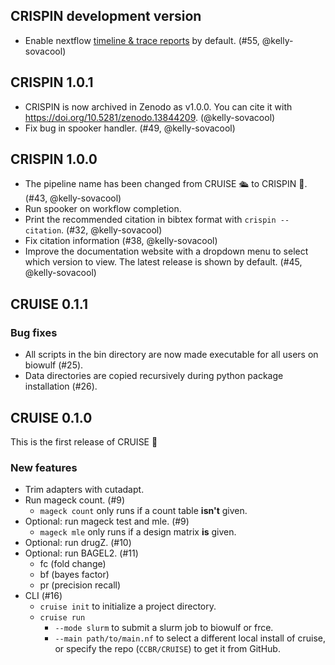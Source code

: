 ## CRISPIN development version

- Enable nextflow [timeline & trace reports](https://www.nextflow.io/docs/latest/reports.html) by default. (#55, @kelly-sovacool)

## CRISPIN 1.0.1

- CRISPIN is now archived in Zenodo as v1.0.0. You can cite it with <https://doi.org/10.5281/zenodo.13844209>. (@kelly-sovacool)
- Fix bug in spooker handler. (#49, @kelly-sovacool)

## CRISPIN 1.0.0

- The pipeline name has been changed from CRUISE 🛳️ to CRISPIN 🍪. (#43, @kelly-sovacool)
- Run spooker on workflow completion.
- Print the recommended citation in bibtex format with `crispin --citation`. (#32, @kelly-sovacool)
- Fix citation information (#38, @kelly-sovacool)
- Improve the documentation website with a dropdown menu to select which version to view. The latest release is shown by default. (#45, @kelly-sovacool)

## CRUISE 0.1.1

### Bug fixes

- All scripts in the bin directory are now made executable for all users on biowulf (#25).
- Data directories are copied recursively during python package installation (#26).

## CRUISE 0.1.0

This is the first release of CRUISE 🎉

### New features

- Trim adapters with cutadapt.
- Run mageck count. (#9)
  - `mageck count` only runs if a count table **isn't** given.
- Optional: run mageck test and mle. (#9)
  - `mageck mle` only runs if a design matrix **is** given.
- Optional: run drugZ. (#10)
- Optional: run BAGEL2. (#11)
  - fc (fold change)
  - bf (bayes factor)
  - pr (precision recall)
- CLI (#16)
  - `cruise init` to initialize a project directory.
  - `cruise run`
    - `--mode slurm` to submit a slurm job to biowulf or frce.
    - `--main path/to/main.nf` to select a different local install of cruise, or specify the repo (`CCBR/CRUISE`) to get it from GitHub.
